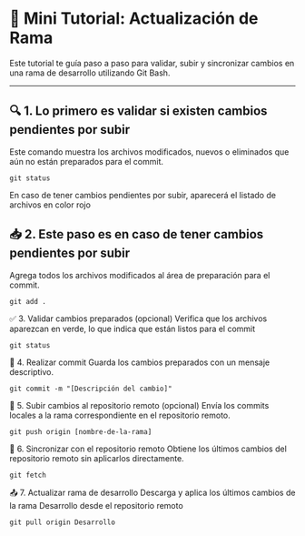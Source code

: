 # 🧪 Mini Tutorial: Actualización de Rama

Este tutorial te guía paso a paso para validar, subir y sincronizar cambios en una rama de desarrollo utilizando Git Bash.

---

## 🔍 1. Lo primero es validar si existen cambios pendientes por subir

Este comando muestra los archivos modificados, nuevos o eliminados que aún no están preparados para el commit.

```git
git status
```
En caso de tener cambios pendientes por subir, aparecerá el listado de archivos en color rojo


## 📥 2. Este paso es en caso de tener cambios pendientes por subir
Agrega todos los archivos modificados al área de preparación para el commit.

```git
git add .
```

✅ 3. Validar cambios preparados (opcional)
Verifica que los archivos aparezcan en verde, lo que indica que están listos para el commit

```git
git status
```

📝 4. Realizar commit
Guarda los cambios preparados con un mensaje descriptivo.

```git
git commit -m "[Descripción del cambio]"
```

🚀 5. Subir cambios al repositorio remoto (opcional)
Envía los commits locales a la rama correspondiente en el repositorio remoto.

```git
git push origin [nombre-de-la-rama]
```

🔄 6. Sincronizar con el repositorio remoto
Obtiene los últimos cambios del repositorio remoto sin aplicarlos directamente.

```git
git fetch
```

📤 7. Actualizar rama de desarrollo
Descarga y aplica los últimos cambios de la rama Desarrollo desde el repositorio remoto

```git
git pull origin Desarrollo
```
